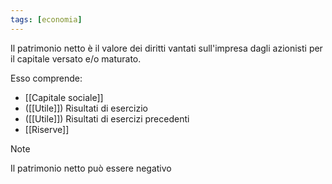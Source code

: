 ```yaml
---
tags: [economia]
---
```


Il patrimonio netto è il valore dei diritti vantati sull'impresa dagli azionisti per il capitale versato e/o maturato.

Esso comprende:
- [[Capitale sociale]] 
- ([[Utile]]) Risultati di esercizio
- ([[Utile]]) Risultati di esercizi precedenti
- [[Riserve]]

>[!note]
>Il patrimonio netto può essere negativo

